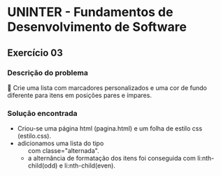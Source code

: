# UNINTER - Fundamentos de Desenvolvimento de Software
## Exercício 03

### Descrição do problema
🎪 Crie uma lista com marcadores personalizados e uma cor de fundo diferente para itens em posições pares e ímpares.

### Solução encontrada
- Criou-se uma página html (pagina.html) e um folha de estilo css (estilo.css).
- adicionamos uma lista do tipo <ul> com classe="alternada".
- a alternância de formatação dos itens foi conseguida com li:nth-child(odd) e li:nth-child(even).

